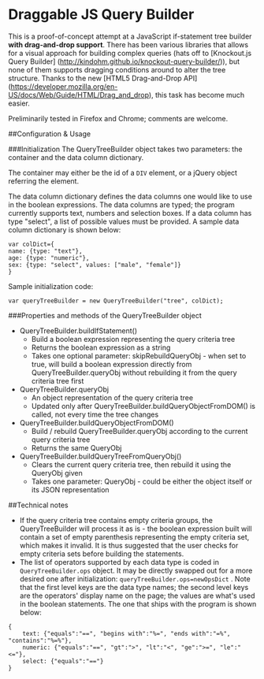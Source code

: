 Draggable JS Query Builder
==============
This is a proof-of-concept attempt at a JavaScript if-statement tree builder **with drag-and-drop support**. 
There has been various libraries that allows for a visual approach for building complex 
queries (hats off to [Knockout.js Query Builder] (http://kindohm.github.io/knockout-query-builder/)), 
but none of them supports dragging conditions around to alter the tree structure. Thanks 
to the new [HTML5 Drag-and-Drop API] (https://developer.mozilla.org/en-US/docs/Web/Guide/HTML/Drag_and_drop), 
this task has become much easier. 

Preliminarily tested in Firefox and Chrome; comments are welcome. 

##Configuration & Usage

###Initialization
The QueryTreeBuilder object takes two parameters: the container and the data column dictionary. 

The container may either be the id of a `DIV` element, or a jQuery object referring the element. 

The data column dictionary defines the data columns one would like to use in the boolean expressions. 
The data columns are typed; the program currently supports text, numbers and selection boxes. If a data column has
type "select", a list of possible values must be provided. A sample data column dictionary is shown below: 
```
var colDict={
name: {type: "text"},
age: {type: "numeric"},
sex: {type: "select", values: ["male", "female"]}
}
```

Sample initialization code: 
```
var queryTreeBuilder = new QueryTreeBuilder("tree", colDict);
```
###Properties and methods of the QueryTreeBuilder object
* QueryTreeBuilder.buildIfStatement()
  * Build a boolean expression representing the query criteria tree
  * Returns the boolean expression as a string
  * Takes one optional parameter: skipRebuildQueryObj - 
when set to true, will build a boolean expression directly from QueryTreeBuilder.queryObj without rebuilding it from the query criteria tree first
* QueryTreeBuilder.queryObj
  * An object representation of the query criteria tree
  * Updated only after QueryTreeBuilder.buildQueryObjectFromDOM() is called, not every time the tree changes
* QueryTreeBuilder.buildQueryObjectFromDOM()
  * Build / rebuild QueryTreeBuilder.queryObj according to the current query criteria tree
  * Returns the same QueryObj
* QueryTreeBuilder.buildQueryTreeFromQueryObj()
  * Clears the current query criteria tree, then rebuild it using the QueryObj given
  * Takes one parameter: QueryObj - could be either the object itself or its JSON representation


##Technical notes
* If the query criteria tree contains empty criteria groups, the QueryTreeBuilder will process it 
as is - the boolean expression built will contain a set of empty parenthesis representing 
the empty criteria set, which makes it invalid. It is thus suggested that the user checks for 
empty criteria sets before building the statements. 
* The list of operators supported by each data type is coded in `QueryTreeBuilder.ops` object. 
It may be directly swapped out for a more desired one after initialization: `queryTreeBuilder.ops=newOpsDict` .
Note that the first level keys are the data type names; the second level keys are the operators' 
display name on the page; the values are what's used in the boolean statements. 
The one that ships with the program is shown below: 
```
{
    text: {"equals":"==", "begins with":"%=", "ends with":"=%", "contains":"%=%"},
    numeric: {"equals":"==", "gt":">", "lt":"<", "ge":">=", "le":"<="},
    select: {"equals":"=="}
}
```

